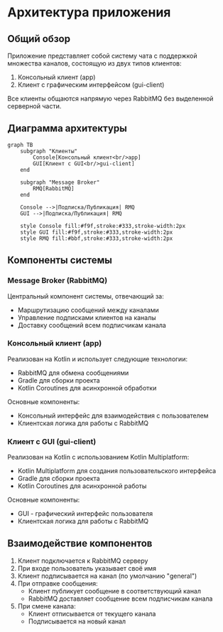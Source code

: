 # Архитектура приложения

## Общий обзор

Приложение представляет собой систему чата с поддержкой множества каналов, состоящую из двух типов клиентов:
1. Консольный клиент (app)
2. Клиент с графическим интерфейсом (gui-client)

Все клиенты общаются напрямую через RabbitMQ без выделенной серверной части.

## Диаграмма архитектуры

```mermaid
graph TB
    subgraph "Клиенты"
        Console[Консольный клиент<br/>app]
        GUI[Клиент с GUI<br/>gui-client]
    end

    subgraph "Message Broker"
        RMQ[RabbitMQ]
    end

    Console -->|Подписка/Публикация| RMQ
    GUI -->|Подписка/Публикация| RMQ

    style Console fill:#f9f,stroke:#333,stroke-width:2px
    style GUI fill:#f9f,stroke:#333,stroke-width:2px
    style RMQ fill:#bbf,stroke:#333,stroke-width:2px
```

## Компоненты системы

### Message Broker (RabbitMQ)

Центральный компонент системы, отвечающий за:
- Маршрутизацию сообщений между каналами
- Управление подписками клиентов на каналы
- Доставку сообщений всем подписчикам канала

### Консольный клиент (app)

Реализован на Kotlin и использует следующие технологии:
- RabbitMQ для обмена сообщениями
- Gradle для сборки проекта
- Kotlin Coroutines для асинхронной обработки

Основные компоненты:
- Консольный интерфейс для взаимодействия с пользователем
- Клиентская логика для работы с RabbitMQ

### Клиент с GUI (gui-client)

Реализован на Kotlin с использованием Kotlin Multiplatform:
- Kotlin Multiplatform для создания пользовательского интерфейса
- Gradle для сборки проекта
- Kotlin Coroutines для асинхронной работы 

Основные компоненты:
- GUI - графический интерфейс пользователя
- Клиентская логика для работы с RabbitMQ

## Взаимодействие компонентов

1. Клиент подключается к RabbitMQ серверу
2. При входе пользователь указывает своё имя
3. Клиент подписывается на канал (по умолчанию "general")
4. При отправке сообщения:
   - Клиент публикует сообщение в соответствующий канал
   - RabbitMQ доставляет сообщение всем подписчикам канала
5. При смене канала:
   - Клиент отписывается от текущего канала
   - Подписывается на новый канал